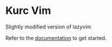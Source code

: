 # Kurc Vim

Slightly modified version of lazyvim

Refer to the [documentation](https://lazyvim.github.io/installation) to get started.
